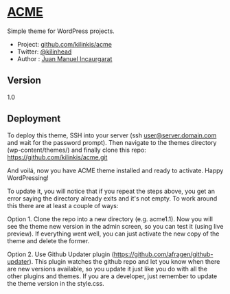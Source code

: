 # [ACME](https://github.com/kilinkis/acme-test)

Simple theme for WordPress projects.

* Project: [github.com/kilinkis/acme](https://github.com/kilinkis/acme)
* Twitter: [@kilinhead](http://twitter.com/kilinhead)
* Author : [Juan Manuel Incaurgarat](http://kilinkis.me)

## Version

1.0

## Deployment

To deploy this theme, SSH into your server (ssh user@server.domain.com and wait for the password prompt).
Then navigate to the themes directory (wp-content/themes/) and finally clone this repo:
https://github.com/kilinkis/acme.git

And voilá, now you have ACME theme installed and ready to activate. Happy WordPressing!

To update it, you will notice that if you repeat the steps above, you get an error saying the directory already exits and it's not empty.
To work around this there are at least a couple of ways:

Option 1. Clone the repo into a new directory (e.g. acme1.1). Now you will see the theme new version in the admin screen, so you can test it (using live preview). If everything went well, you can just activate the new copy of the theme and delete the former.

Option 2. Use Github Updater plugin (https://github.com/afragen/github-updater). This plugin watches the github repo and let you know when there are new versions available, so you update it just like you do with all the other plugins and themes.
If you are a developer, just remember to update the theme version in the style.css.